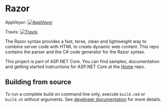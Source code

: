 Razor
=====

AppVeyor: [![AppVeyor](https://ci.appveyor.com/api/projects/status/olbc8ur2jna0v27j/branch/dev?svg=true)](https://ci.appveyor.com/project/aspnetci/razor/branch/dev)

Travis:   [![Travis](https://travis-ci.org/aspnet/Razor.svg?branch=dev)](https://travis-ci.org/aspnet/Razor)

The Razor syntax provides a fast, terse, clean and lightweight way to combine server code with HTML to create dynamic web content. This repo contains the parser and the C# code generator for the Razor syntax.

This project is part of ASP.NET Core. You can find samples, documentation and getting started instructions for ASP.NET Core at the [Home](https://www.github.com/aspnet/home) repo.

## Building from source

To run a complete build on command line only, execute `build.cmd` or `build.sh` without arguments. See [developer documentation](https://github.com/aspnet/Home/wiki) for more details.
